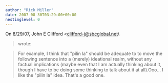 ```yaml
---
author: "Rick Miller"
date: 2007-08-30T03:29:00+00:00
nestinglevel: 0
---
```

On 8/29/07, John E Clifford <[clifford-j@sbcglobal.net](mailto://clifford-j@sbcglobal.net)\
> wrote:

> For example, I think that "pilin la" should be adequate to to move the
> following sentence into a (merely) ideational realm, without any factual
> implications (maybe even that I am actually thinking about it, though
> I have to be doing some thinking to talk about it at all).Ooo... I like the "pilin la" idea. That's a good one.